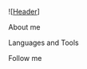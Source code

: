 

![[Header](https://github.com/HasanHasik/HasanHasik/blob/master/assets/soon.mp4)]

About me

Languages and Tools

Follow me